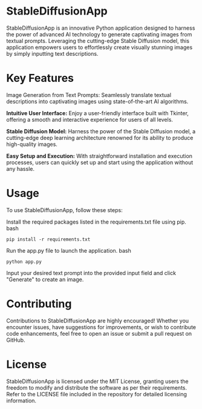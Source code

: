 # StableDiffusionApp
StableDiffusionApp is an innovative Python application designed to harness the power of advanced AI technology to generate captivating images from textual prompts. Leveraging the cutting-edge Stable Diffusion model, this application empowers users to effortlessly create visually stunning images by simply inputting text descriptions.

# Key Features
Image Generation from Text Prompts: Seamlessly translate textual descriptions into captivating images using state-of-the-art AI algorithms.

**Intuitive User Interface:**
Enjoy a user-friendly interface built with Tkinter, offering a smooth and interactive experience for users of all levels.

**Stable Diffusion Model:** 
Harness the power of the Stable Diffusion model, a cutting-edge deep learning architecture renowned for its ability to produce high-quality images.

**Easy Setup and Execution:**
With straightforward installation and execution processes, users can quickly set up and start using the application without any hassle.

# Usage
To use StableDiffusionApp, follow these steps:

Install the required packages listed in the requirements.txt file using pip.
bash
```
pip install -r requirements.txt
```
Run the app.py file to launch the application.
bash
```
python app.py
```
Input your desired text prompt into the provided input field and click "Generate" to create an image.

# Contributing
Contributions to StableDiffusionApp are highly encouraged! Whether you encounter issues, have suggestions for improvements, or wish to contribute code enhancements, feel free to open an issue or submit a pull request on GitHub.

# License
StableDiffusionApp is licensed under the MIT License, granting users the freedom to modify and distribute the software as per their requirements. Refer to the LICENSE file included in the repository for detailed licensing information.
